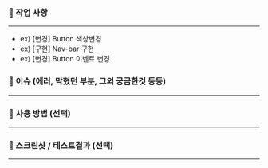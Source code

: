 ### 📌 작업 사항

---

- ex) [변경] Button 색상변경
- ex) [구현] Nav-bar 구현
- ex) [변경] Button 이벤트 변경

### 📌 이슈 (에러, 막혔던 부분, 그외 궁금한것 등등)

---

### 📌 사용 방법 (선택)

---

### 📌 스크린샷 / 테스트결과 (선택)

---
